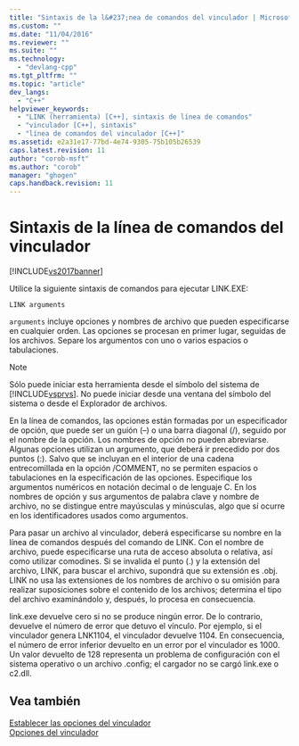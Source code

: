 ```yaml
---
title: "Sintaxis de la l&#237;nea de comandos del vinculador | Microsoft Docs"
ms.custom: ""
ms.date: "11/04/2016"
ms.reviewer: ""
ms.suite: ""
ms.technology: 
  - "devlang-cpp"
ms.tgt_pltfrm: ""
ms.topic: "article"
dev_langs: 
  - "C++"
helpviewer_keywords: 
  - "LINK (herramienta) [C++], sintaxis de línea de comandos"
  - "vinculador [C++], sintaxis"
  - "línea de comandos del vinculador [C++]"
ms.assetid: e2a31e17-77bd-4e74-9305-75b105b26539
caps.latest.revision: 11
author: "corob-msft"
ms.author: "corob"
manager: "ghogen"
caps.handback.revision: 11
---
```

# Sintaxis de la l&#237;nea de comandos del vinculador
[!INCLUDE[vs2017banner](../../assembler/inline/includes/vs2017banner.md)]

Utilice la siguiente sintaxis de comandos para ejecutar LINK.EXE:  
  
```  
LINK arguments  
```  
  
 `arguments` incluye opciones y nombres de archivo que pueden especificarse en cualquier orden.  Las opciones se procesan en primer lugar, seguidas de los archivos.  Separe los argumentos con uno o varios espacios o tabulaciones.  
  
> [!NOTE]
>  Sólo puede iniciar esta herramienta desde el símbolo del sistema de [!INCLUDE[vsprvs](../../assembler/masm/includes/vsprvs_md.md)].  No puede iniciar desde una ventana del símbolo del sistema o desde el Explorador de archivos.  
  
 En la línea de comandos, las opciones están formadas por un especificador de opción, que puede ser un guión \(–\) o una barra diagonal \(\/\), seguido por el nombre de la opción.  Los nombres de opción no pueden abreviarse.  Algunas opciones utilizan un argumento, que deberá ir precedido por dos puntos \(:\).  Salvo que se incluyan en el interior de una cadena entrecomillada en la opción \/COMMENT, no se permiten espacios o tabulaciones en la especificación de las opciones.  Especifique los argumentos numéricos en notación decimal o de lenguaje C.  En los nombres de opción y sus argumentos de palabra clave y nombre de archivo, no se distingue entre mayúsculas y minúsculas, algo que sí ocurre en los identificadores usados como argumentos.  
  
 Para pasar un archivo al vinculador, deberá especificarse su nombre en la línea de comandos después del comando de LINK.  Con el nombre de archivo, puede especificarse una ruta de acceso absoluta o relativa, así como utilizar comodines.  Si se invalida el punto \(.\) y la extensión del archivo, LINK, para buscar el archivo, supondrá que su extensión es .obj.  LINK no usa las extensiones de los nombres de archivo o su omisión para realizar suposiciones sobre el contenido de los archivos; determina el tipo del archivo examinándolo y, después, lo procesa en consecuencia.  
  
 link.exe devuelve cero si no se produce ningún error.  De lo contrario, devuelve el número de error que detuvo el vínculo.  Por ejemplo, si el vinculador genera LNK1104, el vinculador devuelve 1104.  En consecuencia, el número de error inferior devuelto en un error por el vinculador es 1000.  Un valor devuelto de 128 representa un problema de configuración con el sistema operativo o un archivo .config; el cargador no se cargó link.exe o c2.dll.  
  
## Vea también  
 [Establecer las opciones del vinculador](../../build/reference/setting-linker-options.md)   
 [Opciones del vinculador](../../build/reference/linker-options.md)